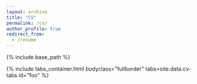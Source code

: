 ```yaml
---
layout: archive
title: "CV"
permalink: /cv/
author_profile: true
redirect_from:
  - /resume
---
```


{% include base_path %}

{% include tabs_container.html bodyclass="fullborder" tabs=site.data.cv-tabs id="foo" %}

